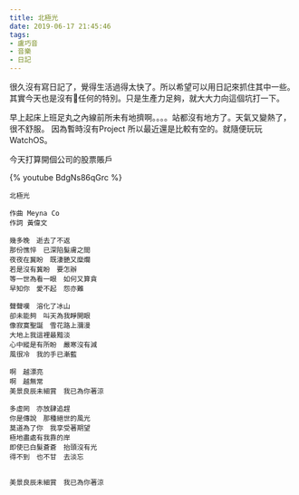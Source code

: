 ```yaml
---
title: 北極光
date: 2019-06-17 21:45:46
tags:
- 盧巧音
- 音樂
- 日記
---
```


很久沒有寫日記了，覺得生活過得太快了。所以希望可以用日記來抓住其中一些。
其實今天也是沒有任何的特別。只是生產力足夠，就大大力向這個坑打一下。

早上起床上班足丸之內線前所未有地擠啊。。。。站都沒有地方了。天氣又變熱了，很不舒服。
因為暫時沒有Project 所以最近還是比較有空的。就隨便玩玩WatchOS。

今天打算開個公司的股票賬戶

{% youtube BdgNs86qGrc %}


```
北極光

作曲 Meyna Co
作詞 黃偉文

幾多晚　逝去了不返
那份憔悴　已深陷髮膚之間
夜夜在冀盼　既淒艷又糜爛
若是沒有冀盼　要怎辦
等一世為看一眼　如何又算貪
早知你　愛不起　怨亦難

聲聲嘆　溶化了冰山
卻未能夠　叫天為我睜開眼
像寂寞聖誕　雪花路上瀰漫
大地上我這裡最黯淡
心中縱是有所盼　嚴寒沒有減
風很冷　我的手已漸藍

啊　越漂亮
啊　越無常
美景良辰未細賞　我已為你著涼

多虛罔　亦放肆追趕
你是傳說　那種絕世的風光
莫道為了你　我享受著期望
極地盡處有我靠的岸
即使已白髮蒼蒼　抬頭沒有光
得不到　也不甘　去淡忘


美景良辰未細賞　我已為你著涼
```